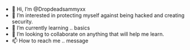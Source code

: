 - 👋 Hi, I’m @Dropdeadsammyxx
- 👀 I’m interested in protecting myself against being hacked and creating security.
- 🌱 I’m currently learning .. basics
- 💞️ I’m looking to collaborate on anything that will help me learn.
- 📫 How to reach me .. message

<!---
Dropdeadsammyxx/Dropdeadsammyxx is a ✨ special ✨ repository because its `README.md` (this file) appears on your GitHub profile.
You can click the Preview link to take a look at your changes.
--->
